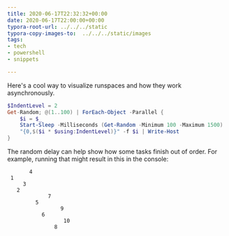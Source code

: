 ```yaml
---
title: 2020-06-17T22:32:32+00:00
date: 2020-06-17T22:00:00+00:00
typora-root-url: ../../../static
typora-copy-images-to:  ../../../static/images
tags:
- tech
- powershell
- snippets

---
```

Here's a cool way to visualize runspaces and how they work asynchronously.

```powershell
$IndentLevel = 2
Get-Random; @(1..100) | ForEach-Object -Parallel {
    $i = $_
    Start-Sleep -Milliseconds (Get-Random -Minimum 100 -Maximum 1500)
    "{0,$($i * $using:IndentLevel)}" -f $i | Write-Host
}
```

The random delay can help show how some tasks finish out of order.
For example, running that might result in this in the console:

```text
       4
 1
     3
   2
             7
         5
                 9
           6
                  10
               8
```
